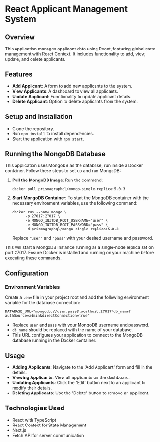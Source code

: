 # React Applicant Management System

## Overview
This application manages applicant data using React, featuring global state management with React Context. It includes functionality to add, view, update, and delete applicants.

## Features
- **Add Applicant**: A form to add new applicants to the system.
- **View Applicants**: A dashboard to view all applicants.
- **Update Applicant**: Functionality to update applicant details.
- **Delete Applicant**: Option to delete applicants from the system.

## Setup and Installation
- Clone the repository.
- Run `npm install` to install dependencies.
- Start the application with `npm start`.

## Running the MongoDB Database

This application uses MongoDB as the database, run inside a Docker container. Follow these steps to set up and run MongoDB:

1. **Pull the MongoDB Image**:
   Run the command:
   ```
   docker pull prismagraphql/mongo-single-replica:5.0.3
   ```

2. **Start MongoDB Container**:
   To start the MongoDB container with the necessary environment variables, use the following command:
   ```
   docker run --name mongo \
         -p 27017:27017 \
         -e MONGO_INITDB_ROOT_USERNAME="user" \
         -e MONGO_INITDB_ROOT_PASSWORD="pass" \
         -d prismagraphql/mongo-single-replica:5.0.3
   ```

   Replace `"user"` and `"pass"` with your desired username and password.

This will start a MongoDB instance running as a single-node replica set on port 27017. Ensure Docker is installed and running on your machine before executing these commands.

## Configuration

### Environment Variables
Create a `.env` file in your project root and add the following environment variable for the database connection:

```
DATABASE_URL="mongodb://user:pass@localhost:27017/db_name?authSource=admin&directConnection=true"
```

- Replace `user` and `pass` with your MongoDB username and password.
- `db_name` should be replaced with the name of your database.
- This URL configures your application to connect to the MongoDB database running in the Docker container.

## Usage
- **Adding Applicants**: Navigate to the 'Add Applicant' form and fill in the details.
- **Viewing Applicants**: View all applicants on the dashboard.
- **Updating Applicants**: Click the 'Edit' button next to an applicant to modify their details.
- **Deleting Applicants**: Use the 'Delete' button to remove an applicant.

## Technologies Used
- React with TypeScript
- React Context for State Management
- Next.js
- Fetch API for server communication
